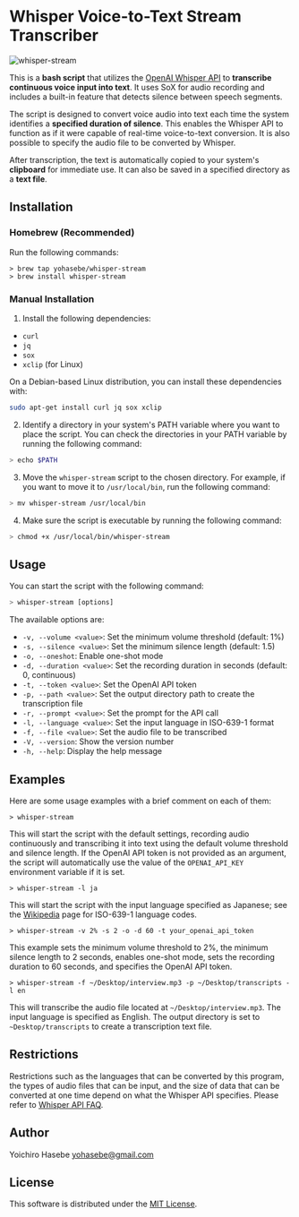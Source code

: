# Whisper Voice-to-Text Stream Transcriber

![whisper-stream](https://github.com/yohasebe/whisper-stream/assets/18207/7b419ba0-a621-40ac-82c6-9c498e038e0d)

This is a **bash script** that utilizes the [OpenAI Whisper API](https://platform.openai.com/docs/guides/speech-to-text) to **transcribe continuous voice input into text**. It uses SoX for audio recording and includes a built-in feature that detects silence between speech segments.

The script is designed to convert voice audio into text each time the system identifies a **specified duration of silence**. This enables the Whisper API to function as if it were capable of real-time voice-to-text conversion. It is also possible to specify the audio file to be converted by Whisper.

After transcription, the text is automatically copied to your system's **clipboard** for immediate use. It can also be saved in a specified directory as a **text file**.

## Installation

### Homebrew (Recommended)

Run the following commands:

```
> brew tap yohasebe/whisper-stream
> brew install whisper-stream
```

### Manual Installation

1. Install the following dependencies:

- `curl`
- `jq`
- `sox`
- `xclip` (for Linux)

On a Debian-based Linux distribution, you can install these dependencies with:

```bash
sudo apt-get install curl jq sox xclip
```

2. Identify a directory in your system's PATH variable where you want to place the script. You can check the directories in your PATH variable by running the following command:

```bash
> echo $PATH
```

3. Move the `whisper-stream` script to the chosen directory. For example, if you want to move it to `/usr/local/bin`, run the following command:

```bash
> mv whisper-stream /usr/local/bin
```

4. Make sure the script is executable by running the following command:

```bash
> chmod +x /usr/local/bin/whisper-stream
```

## Usage

You can start the script with the following command:

```bash
> whisper-stream [options]
```

The available options are:

- `-v, --volume <value>`: Set the minimum volume threshold (default: 1%)
- `-s, --silence <value>`: Set the minimum silence length (default: 1.5)
- `-o, --oneshot`: Enable one-shot mode
- `-d, --duration <value>`: Set the recording duration in seconds (default: 0, continuous)
- `-t, --token <value>`: Set the OpenAI API token
- `-p, --path <value>`: Set the output directory path to create the transcription file
- `-r, --prompt <value>`: Set the prompt for the API call
- `-l, --language <value>`: Set the input language in ISO-639-1 format
- `-f, --file <value>`: Set the audio file to be transcribed
- `-V, --version`: Show the version number
- `-h, --help`: Display the help message

## Examples

Here are some usage examples with a brief comment on each of them:

`> whisper-stream`

This will start the script with the default settings, recording audio continuously and transcribing it into text using the default volume threshold and silence length. If the OpenAI API token is not provided as an argument, the script will automatically use the value of the `OPENAI_API_KEY` environment variable if it is set.

`> whisper-stream -l ja`

This will start the script with the input language specified as Japanese; see the [Wikipedia](https://en.wikipedia.org/wiki/List_of_ISO_639-1_codes) page for ISO-639-1 language codes.

`> whisper-stream -v 2% -s 2 -o -d 60 -t your_openai_api_token`

This example sets the minimum volume threshold to 2%, the minimum silence length to 2 seconds, enables one-shot mode, sets the recording duration to 60 seconds, and specifies the OpenAI API token.

`> whisper-stream -f ~/Desktop/interview.mp3 -p ~/Desktop/transcripts -l en`

This will transcribe the audio file located at `~/Desktop/interview.mp3`. The input language is specified as English. The output directory is set to `~Desktop/transcripts` to create a transcription text file.


## Restrictions

Restrictions such as the languages that can be converted by this program, the types of audio files that can be input, and the size of data that can be converted at one time depend on what the Whisper API specifies. Please refer to [Whisper API FAQ](https://help.openai.com/en/articles/7031512-whisper-api-faq).

## Author

Yoichiro Hasebe <yohasebe@gmail.com>

## License

This software is distributed under the [MIT License](http://www.opensource.org/licenses/mit-license.php).

